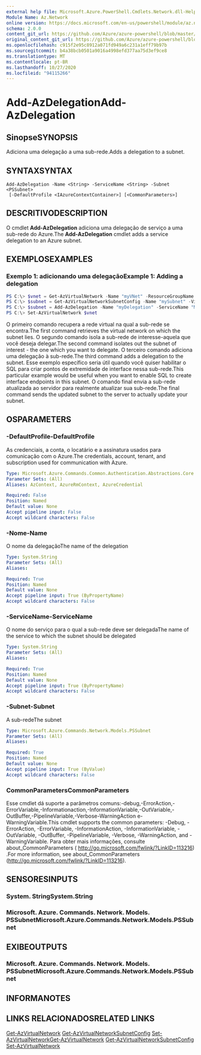 ```yaml
---
external help file: Microsoft.Azure.PowerShell.Cmdlets.Network.dll-Help.xml
Module Name: Az.Network
online version: https://docs.microsoft.com/en-us/powershell/module/az.network/add-azdelegation
schema: 2.0.0
content_git_url: https://github.com/Azure/azure-powershell/blob/master/src/Network/Network/help/Add-AzDelegation.md
original_content_git_url: https://github.com/Azure/azure-powershell/blob/master/src/Network/Network/help/Add-AzDelegation.md
ms.openlocfilehash: c915f2e95c8912a071fd949a6c231a1eff79b97b
ms.sourcegitcommit: b4a38bcb0501a9016a4998efd377aa75d3ef9ce8
ms.translationtype: MT
ms.contentlocale: pt-BR
ms.lasthandoff: 10/27/2020
ms.locfileid: "94115266"
---
```

# <span data-ttu-id="91fa3-101">Add-AzDelegation</span><span class="sxs-lookup"><span data-stu-id="91fa3-101">Add-AzDelegation</span></span>

## <span data-ttu-id="91fa3-102">Sinopse</span><span class="sxs-lookup"><span data-stu-id="91fa3-102">SYNOPSIS</span></span>
<span data-ttu-id="91fa3-103">Adiciona uma delegação a uma sub-rede.</span><span class="sxs-lookup"><span data-stu-id="91fa3-103">Adds a delegation to a subnet.</span></span>

## <span data-ttu-id="91fa3-104">SYNTAX</span><span class="sxs-lookup"><span data-stu-id="91fa3-104">SYNTAX</span></span>

```
Add-AzDelegation -Name <String> -ServiceName <String> -Subnet <PSSubnet>
 [-DefaultProfile <IAzureContextContainer>] [<CommonParameters>]
```

## <span data-ttu-id="91fa3-105">DESCRITIVO</span><span class="sxs-lookup"><span data-stu-id="91fa3-105">DESCRIPTION</span></span>
<span data-ttu-id="91fa3-106">O cmdlet **Add-AzDelegation** adiciona uma delegação de serviço a uma sub-rede do Azure.</span><span class="sxs-lookup"><span data-stu-id="91fa3-106">The **Add-AzDelegation** cmdlet adds a service delegation to an Azure subnet.</span></span>

## <span data-ttu-id="91fa3-107">EXEMPLOS</span><span class="sxs-lookup"><span data-stu-id="91fa3-107">EXAMPLES</span></span>

### <span data-ttu-id="91fa3-108">Exemplo 1: adicionando uma delegação</span><span class="sxs-lookup"><span data-stu-id="91fa3-108">Example 1: Adding a delegation</span></span>
```powershell
PS C:\> $vnet = Get-AzVirtualNetwork -Name "myVNet" -ResourceGroupName "myResourceGroup"
PS C:\> $subnet = Get-AzVirtualNetworkSubnetConfig -Name "mySubnet" -VirtualNetwork $vnet
PS C:\> $subnet = Add-AzDelegation -Name "myDelegation" -ServiceName "Microsoft.Sql/servers" -Subnet $subnet
PS C:\> Set-AzVirtualNetwork $vnet
```

<span data-ttu-id="91fa3-109">O primeiro comando recupera a rede virtual na qual a sub-rede se encontra.</span><span class="sxs-lookup"><span data-stu-id="91fa3-109">The first command retrieves the virtual network on which the subnet lies.</span></span> <span data-ttu-id="91fa3-110">O segundo comando isola a sub-rede de interesse-aquela que você deseja delegar.</span><span class="sxs-lookup"><span data-stu-id="91fa3-110">The second command isolates out the subnet of interest - the one which you want to delegate.</span></span> <span data-ttu-id="91fa3-111">O terceiro comando adiciona uma delegação à sub-rede.</span><span class="sxs-lookup"><span data-stu-id="91fa3-111">The third command adds a delegation to the subnet.</span></span> <span data-ttu-id="91fa3-112">Esse exemplo específico seria útil quando você quiser habilitar o SQL para criar pontos de extremidade de interface nessa sub-rede.</span><span class="sxs-lookup"><span data-stu-id="91fa3-112">This particular example would be useful when you want to enable SQL to create interface endpoints in this subnet.</span></span> <span data-ttu-id="91fa3-113">O comando final envia a sub-rede atualizada ao servidor para realmente atualizar sua sub-rede.</span><span class="sxs-lookup"><span data-stu-id="91fa3-113">The final command sends the updated subnet to the server to actually update your subnet.</span></span>

## <span data-ttu-id="91fa3-114">OS</span><span class="sxs-lookup"><span data-stu-id="91fa3-114">PARAMETERS</span></span>

### <span data-ttu-id="91fa3-115">-DefaultProfile</span><span class="sxs-lookup"><span data-stu-id="91fa3-115">-DefaultProfile</span></span>
<span data-ttu-id="91fa3-116">As credenciais, a conta, o locatário e a assinatura usados para comunicação com o Azure.</span><span class="sxs-lookup"><span data-stu-id="91fa3-116">The credentials, account, tenant, and subscription used for communication with Azure.</span></span>

```yaml
Type: Microsoft.Azure.Commands.Common.Authentication.Abstractions.Core.IAzureContextContainer
Parameter Sets: (All)
Aliases: AzContext, AzureRmContext, AzureCredential

Required: False
Position: Named
Default value: None
Accept pipeline input: False
Accept wildcard characters: False
```

### <span data-ttu-id="91fa3-117">-Nome</span><span class="sxs-lookup"><span data-stu-id="91fa3-117">-Name</span></span>
<span data-ttu-id="91fa3-118">O nome da delegação</span><span class="sxs-lookup"><span data-stu-id="91fa3-118">The name of the delegation</span></span>

```yaml
Type: System.String
Parameter Sets: (All)
Aliases:

Required: True
Position: Named
Default value: None
Accept pipeline input: True (ByPropertyName)
Accept wildcard characters: False
```

### <span data-ttu-id="91fa3-119">-ServiceName</span><span class="sxs-lookup"><span data-stu-id="91fa3-119">-ServiceName</span></span>
<span data-ttu-id="91fa3-120">O nome do serviço para o qual a sub-rede deve ser delegada</span><span class="sxs-lookup"><span data-stu-id="91fa3-120">The name of the service to which the subnet should be delegated</span></span>

```yaml
Type: System.String
Parameter Sets: (All)
Aliases:

Required: True
Position: Named
Default value: None
Accept pipeline input: True (ByPropertyName)
Accept wildcard characters: False
```

### <span data-ttu-id="91fa3-121">-Subnet</span><span class="sxs-lookup"><span data-stu-id="91fa3-121">-Subnet</span></span>
<span data-ttu-id="91fa3-122">A sub-rede</span><span class="sxs-lookup"><span data-stu-id="91fa3-122">The subnet</span></span>

```yaml
Type: Microsoft.Azure.Commands.Network.Models.PSSubnet
Parameter Sets: (All)
Aliases:

Required: True
Position: Named
Default value: None
Accept pipeline input: True (ByValue)
Accept wildcard characters: False
```

### <span data-ttu-id="91fa3-123">CommonParameters</span><span class="sxs-lookup"><span data-stu-id="91fa3-123">CommonParameters</span></span>
<span data-ttu-id="91fa3-124">Esse cmdlet dá suporte a parâmetros comuns:-debug,-ErrorAction,-ErrorVariable,-Informationaction,-InformationVariable,-OutVariable,-OutBuffer,-PipelineVariable,-Verbose-WarningAction e-WarningVariable.</span><span class="sxs-lookup"><span data-stu-id="91fa3-124">This cmdlet supports the common parameters: -Debug, -ErrorAction, -ErrorVariable, -InformationAction, -InformationVariable, -OutVariable, -OutBuffer, -PipelineVariable, -Verbose, -WarningAction, and -WarningVariable.</span></span> <span data-ttu-id="91fa3-125">Para obter mais informações, consulte about_CommonParameters ( http://go.microsoft.com/fwlink/?LinkID=113216) .</span><span class="sxs-lookup"><span data-stu-id="91fa3-125">For more information, see about_CommonParameters (http://go.microsoft.com/fwlink/?LinkID=113216).</span></span>

## <span data-ttu-id="91fa3-126">SENSORES</span><span class="sxs-lookup"><span data-stu-id="91fa3-126">INPUTS</span></span>

### <span data-ttu-id="91fa3-127">System. String</span><span class="sxs-lookup"><span data-stu-id="91fa3-127">System.String</span></span>

### <span data-ttu-id="91fa3-128">Microsoft. Azure. Commands. Network. Models. PSSubnet</span><span class="sxs-lookup"><span data-stu-id="91fa3-128">Microsoft.Azure.Commands.Network.Models.PSSubnet</span></span>

## <span data-ttu-id="91fa3-129">EXIBE</span><span class="sxs-lookup"><span data-stu-id="91fa3-129">OUTPUTS</span></span>

### <span data-ttu-id="91fa3-130">Microsoft. Azure. Commands. Network. Models. PSSubnet</span><span class="sxs-lookup"><span data-stu-id="91fa3-130">Microsoft.Azure.Commands.Network.Models.PSSubnet</span></span>

## <span data-ttu-id="91fa3-131">INFORMA</span><span class="sxs-lookup"><span data-stu-id="91fa3-131">NOTES</span></span>

## <span data-ttu-id="91fa3-132">LINKS RELACIONADOS</span><span class="sxs-lookup"><span data-stu-id="91fa3-132">RELATED LINKS</span></span>

<span data-ttu-id="91fa3-133">[Get-AzVirtualNetwork](./Get-AzVirtualNetwork.md) 
 [Get-AzVirtualNetworkSubnetConfig](./Get-AzVirtualNetworkSubnetConfig.md) 
 [Set-AzVirtualNetwork](./Set-AzVirtualNetwork.md)</span><span class="sxs-lookup"><span data-stu-id="91fa3-133">[Get-AzVirtualNetwork](./Get-AzVirtualNetwork.md)
[Get-AzVirtualNetworkSubnetConfig](./Get-AzVirtualNetworkSubnetConfig.md)
[Set-AzVirtualNetwork](./Set-AzVirtualNetwork.md)</span></span>